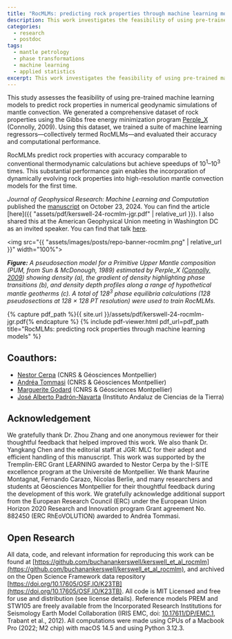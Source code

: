 ```yaml
---
title: "RocMLMs: predicting rock properties through machine learning models"
description: This work investigates the feasibility of using pre-trained machine learning models to predict rock properties.
categories:
  - research
  - postdoc
tags:
  - mantle petrology
  - phase transformations
  - machine learning
  - applied statistics
excerpt: This work investigates the feasibility of using pre-trained machine learning models to predict rock properties.
---
```


This study assesses the feasibility of using pre-trained machine learning models to predict rock properties in numerical geodynamic simulations of mantle convection. We generated a comprehensive dataset of rock properties using the Gibbs free energy minimization program [Perple_X](https://www.perplex.ethz.ch) (Connolly, 2009). Using this dataset, we trained a suite of machine learning regressors—collectively termed RocMLMs—and evaluated their accuracy and computational performance.

RocMLMs predict rock properties with accuracy comparable to conventional thermodynamic calculations but achieve speedups of 10$^1$–10$^3$ times. This substantial performance gain enables the incorporation of dynamically evolving rock properties into high-resolution mantle convection models for the first time.

*Journal of Geophysical Research: Machine Learning and Computation* published the [manuscript](https://agupubs.onlinelibrary.wiley.com/doi/full/10.1029/2024JH000264) on October 23, 2024. You can find the article [here]({{ "assets/pdf/kerswell-24-rocmlm-jgr.pdf" | relative_url }}). I also shared this at the American Geophysical Union meeting in Washington DC as an invited speaker. You can find that talk [here](https://youtu.be/FX4KjGFwSy4).

<img src="{{ "assets/images/posts/repo-banner-rocmlm.png" | relative_url }}" width="100%">

***Figure:*** *A pseudosection model for a Primitive Upper Mantle composition (PUM, from Sun & McDonough, 1989) estimated by Perple_X ([Connolly, 2009](https://agupubs.onlinelibrary.wiley.com/doi/abs/10.1029/2009GC002540)) showing density (a), the gradient of density highlighting phase transitions (b), and density depth profiles along a range of hypothetical mantle geotherms (c). A total of 128$^3$ phase equilibria calculations (128 pseudosections at 128 $\times$ 128 PT resolution) were used to train RocMLMs.*

{% capture pdf_path %}{{ site.url }}/assets/pdf/kerswell-24-rocmlm-jgr.pdf{% endcapture %}
{% include pdf-viewer.html 
   pdf_url=pdf_path
   title="RocMLMs: predicting rock properties through machine learning models"
%}

## Coauthors:

- [Nestor Cerpa](https://scholar.google.com/citations?user=D0kBGqcAAAAJ&hl=en&oi=ao) (CNRS & Géosciences Montpellier)
- [Andréa Tommasi](https://scholar.google.com/citations?user=4ibXyDwAAAAJ&hl=en) (CNRS & Géosciences Montpellier)
- [Marguerite Godard](https://scholar.google.com/citations?user=rhF-80oAAAAJ&hl=en&oi=ao) (CNRS & Géosciences Montpellier)
- [José Alberto Padrón-Navarta](https://scholar.google.com/citations?user=5x5JgpIAAAAJ&hl=en&oi=ao) (Instituto Andaluz de Ciencias de la Tierra)

## Acknowledgement

We gratefully thank Dr. Zhou Zhang and one anonymous reviewer for their thoughtful feedback that helped improved this work. We also thank Dr. Yangkang Chen and the editorial staff at JGR: MLC for their adept and efficient handling of this manuscript. This work was supported by the Tremplin-ERC Grant LEARNING awarded to Nestor Cerpa by the I-SITE excellence program at the Université de Montpellier. We thank Maurine Montagnat, Fernando Carazo, Nicolas Berlie, and many researchers and students at Géosciences Montpellier for their thoughtful feedback during the development of this work. We gratefully acknowledge additional support from the European Research Council (ERC) under the European Union Horizon 2020 Research and Innovation program Grant agreement No. 882450 (ERC RhEoVOLUTION) awarded to Andréa Tommasi.

## Open Research

All data, code, and relevant information for reproducing this work can be found at [https://github.com/buchanankerswell/kerswell_et_al_rocmlm](https://github.com/buchanankerswell/kerswell_et_al_rocmlm), and archived on the Open Science Framework data repository [https://doi.org/10.17605/OSF.IO/K23TB](https://doi.org/10.17605/OSF.IO/K23TB). All code is MIT Licensed and free for use and distribution (see license details). Reference models PREM and STW105 are freely available from the Incorporated Research Institutions for Seismology Earth Model Collaboration (IRIS EMC, doi: [10.17611/DP/EMC.1](https://doi.org/10.17611/DP/EMC.1), Trabant et al., 2012). All computations were made using CPUs of a Macbook Pro (2022; M2 chip) with macOS 14.5 and using Python 3.12.3.
